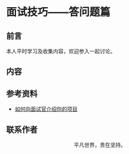 # 面试技巧——答问题篇

## 前言

本人平时学习及收集内容，欢迎参入一起讨论。

## 内容

## 参考资料

- [如何向面试官介绍你的项目](https://mp.weixin.qq.com/s/CjBVm2w0JXFAALIspGlisA)

## 联系作者

<div align="center">
    <p>
        平凡世界，贵在坚持。
    </p>
    <img :src="$withBase('/about/contact.png')" />
</div>
